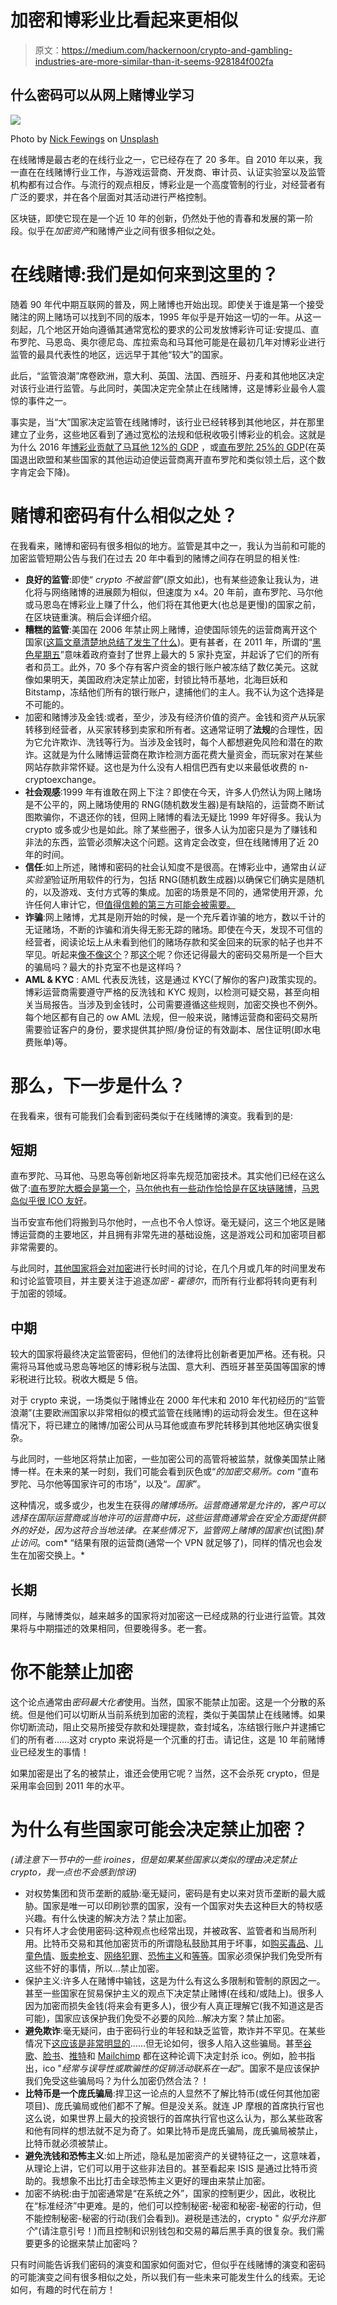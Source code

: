 # 加密和博彩业比看起来更相似

> 原文：<https://medium.com/hackernoon/crypto-and-gambling-industries-are-more-similar-than-it-seems-928184f002fa>

## 什么密码可以从网上赌博业学习

![](img/20cdf03d80ff5208734d23e4989fc5ad.png)

Photo by [Nick Fewings](https://unsplash.com/@jannerboy62?utm_source=medium&utm_medium=referral) on [Unsplash](https://unsplash.com?utm_source=medium&utm_medium=referral)

在线赌博是最古老的在线行业之一，它已经存在了 20 多年。自 2010 年以来，我一直在在线赌博行业工作，与游戏运营商、开发商、审计员、认证实验室以及监管机构都有过合作。与流行的观点相反，博彩业是一个高度管制的行业，对经营者有广泛的要求，并在各个层面对其活动进行严格控制。

区块链，即使它现在是一个近 10 年的创新，仍然处于他的青春和发展的第一阶段。似乎在*加密资产*和赌博产业之间有很多相似之处。

# **在线赌博:我们是如何来到这里的？**

随着 90 年代中期互联网的普及，网上赌博也开始出现。即使关于谁是第一个接受赌注的网上赌场可以找到不同的版本，1995 年似乎是开始这一切的一年。从这一刻起，几个地区开始向遵循其通常宽松的要求的公司发放博彩许可证:安提瓜、直布罗陀、马恩岛、奥尔德尼岛、库拉索岛和马耳他可能是在最初几年对博彩业进行监管的最具代表性的地区，远远早于其他“较大”的国家。

此后，“监管浪潮”席卷欧洲，意大利、英国、法国、西班牙、丹麦和其他地区决定对该行业进行监管。与此同时，美国决定完全禁止在线赌博，这是博彩业最令人震惊的事件之一。

事实是，当“大”国家决定监管在线赌博时，该行业已经转移到其他地区，并在那里建立了业务，这些地区看到了通过宽松的法规和低税收吸引博彩业的机会。这就是为什么 2016 年[博彩业贡献了马耳他 12%的 GDP](http://www.independent.com.mt/articles/2017-03-30/local-news/The-gaming-sector-Contributes-1-2-billion-to-Malta-s-Economy-12-of-GDP-Mallia-6736172320) ，或[直布罗陀 25%的 GDP](https://www.vice.com/en_us/article/gq89g4/the-battle-for-the-rock-224)(在英国退出欧盟和某些国家的其他运动迫使运营商离开直布罗陀和类似领土后，这个数字肯定会下降)。

# **赌博和密码有什么相似之处？**

在我看来，赌博和密码有很多相似的地方。监管是其中之一，我认为当前和可能的加密监管短期公告与我们在过去 20 年中看到的赌博之间存在明显的相关性:

*   **良好的监管**:即使“ *crypto 不被监管*”(原文如此)，也有某些迹象让我认为，进化将与网络赌博的进展颇为相似，但速度为 x4。20 年前，直布罗陀、马尔他或马恩岛在博彩业上赚了什么，他们将在其他更大(也总是更慢)的国家之前，在区块链重演。稍后会详细介绍。
*   **糟糕的监管**:美国在 2006 年禁止网上赌博，迫使国际领先的运营商离开这个国家([这篇文章清楚地总结了发生了什么](https://calvinayre.com/2012/10/15/business/unlawful-internet-gambling-enforcement-act-2006/))。更有甚者，在 2011 年，所谓的“[黑色星期五](https://www.poker-king.com/dictionary/black-friday/)”意味着政府查封了世界上最大的 5 家扑克室，并起诉了它们的所有者和员工。此外，70 多个存有客户资金的银行账户被冻结了数亿美元。这就像如果明天，美国政府决定禁止加密，封锁比特币基地，北海巨妖和 Bitstamp，冻结他们所有的银行账户，逮捕他们的主人。我不认为这个选择是不可能的。
*   加密和赌博涉及金钱:或者，至少，涉及有经济价值的资产。金钱和资产从玩家转移到经营者，从买家转移到卖家和所有者。这通常证明了**法规**的合理性，因为它允许欺诈、洗钱等行为。当涉及金钱时，每个人都想避免风险和潜在的欺诈。这就是为什么赌博运营商在欺诈检测方面花费大量资金，而玩家对在某些网站存款非常怀疑。这也是为什么没有人相信巴西有史以来最低收费的 n-cryptoexchange。
*   **社会观感**:1999 年有谁敢在网上下注？即使在今天，许多人仍然认为网上赌场是不公平的，网上赌场使用的 RNG(随机数发生器)是有缺陷的，运营商不断试图欺骗你，不退还你的钱，但网上赌博的看法无疑比 1999 年好得多。我认为 crypto 或多或少也是如此。除了某些圈子，很多人认为加密只是为了赚钱和非法的东西，监管必须解决这个问题。这肯定会改变，但在线赌博用了近 20 年的时间。
*   **信任**:如上所述，赌博和密码的社会认知度不是很高。在博彩业中，通常由*认证实验室*验证所用软件的行为，包括 RNG(随机数生成器)以确保它们确实是随机的，以及游戏、支付方式等的集成。加密的场景是不同的，通常使用开源，允许任何人审计它，但[值得信赖的第三方可能会被需要。](https://www.wsj.com/articles/pwc-has-an-answer-for-the-blockchain-audit-it-1521194401)
*   **诈骗**:网上赌博，尤其是刚开始的时候，是一个充斥着诈骗的地方，数以千计的无证赌场，不断的诈骗和消失得无影无踪的赌场。即使在今天，发现不可信的经营者，阅读论坛上从未看到他们的赌场存款和奖金回来的玩家的帖子也并不罕见。听起来[像不像这个](https://bitconnect.co/)？那[这个](https://www.cnbc.com/2018/04/03/floyd-mayweather-backed-cryptocurrency-ico-fraud-sec-says.html)呢？你还记得最大的密码交易所是一个巨大的骗局吗？最大的扑克室不也是这样吗？
*   **AML & KYC** : AML 代表反洗钱，这是通过 KYC(了解你的客户)政策实现的。博彩运营商需要遵守严格的反洗钱和 KYC 规则，以检测可疑交易，甚至向相关当局报告。当涉及到金钱时，公司需要遵循这些规则，加密交换也不例外。每个地区都有自己的 ow AML 法规，但一般来说，赌博运营商和密码交易所需要验证客户的身份，要求提供其护照/身份证的有效副本、居住证明(即水电费账单)等。

# 那么，下一步是什么？

在我看来，很有可能我们会看到密码类似于在线赌博的演变。我看到的是:

## **短期**

直布罗陀、马耳他、马恩岛等创新地区将率先规范加密技术。其实他们已经在这么做了:[直布罗陀大概会是第一个](https://news.bitcoin.com/gibraltar-launches-regulation-to-protect-value-and-reputation/)，[马尔他也有一些动作恰恰是在区块链赌博](https://cointelegraph.com/news/malta-gaming-authority-proposes-blockchain-gaming-guidelines-testing-sandbox)，[马恩岛似乎很 ICO 友好](https://news.bitcoin.com/isle-of-man-official-announces-permissive-ico-regulations/)。

当币安宣布他们将搬到马尔他时，一点也不令人惊讶。毫无疑问，这三个地区是赌博运营商的主要地区，并且拥有非常先进的基础设施，这是游戏公司和加密项目都非常需要的。

与此同时，[其他国家将会对加密](https://www.reuters.com/article/us-crypto-currencies-eu/eu-says-stands-ready-to-regulate-crypto-currencies-idUSKCN1GA1Q3)进行长时间的讨论，在几个月或几年的时间里发布和讨论监管项目，并主要关注于追逐*加密* - *霍德尔*，而所有行业都将转向更有利于加密的领域。

## **中期**

较大的国家将最终决定监管密码，但他们的法律将比创新者更加严格。还有税。只需将马耳他或马恩岛等地区的博彩税与法国、意大利、西班牙甚至英国等国家的博彩税进行比较。税收大概是 5 倍。

对于 crypto 来说，一场类似于赌博业在 2000 年代末和 2010 年代初经历的“监管浪潮”(主要欧洲国家以非常相似的模式监管在线赌博)的运动将会发生。但在这种情况下，将已建立的赌博/加密公司从马耳他或直布罗陀转移到其他地区确实很复杂。

与此同时，一些地区将禁止加密，一些加密公司的高管将被监禁，就像美国禁止赌博一样。在未来的某一时刻，我们可能会看到灰色或“*的加密交易所。com* “直布罗陀、马尔他等国家许可的市场”，以及“*。国家*”。

这种情况，或多或少，也发生在获得*的赌博场所。运营商通常是允许的，客户可以选择在国际运营商或当地许可的运营商中玩，这些运营商通常会在安全方面提供额外的好处，因为这符合当地法律。在某些情况下，监管网上赌博的国家也*(试图)*禁止访问*。com* “结果有限的运营商(通常一个 VPN 就足够了)，同样的情况也会发生在加密交换上。*

## **长期**

同样，与赌博类似，越来越多的国家将对加密这一已经成熟的行业进行监管。其效果将与中期描述的效果相同，但要晚得多。老一套。

# **你不能禁止加密**

这个论点通常由*密码最大化者*使用。当然，国家不能禁止加密。这是一个分散的系统。但是他们可以切断从当前系统到加密的流程，类似于美国禁止在线赌博。如果你切断流动，阻止交易所接受存款和处理提款，查封域名，冻结银行账户并逮捕它们的所有者……这对 crypto 来说将是一个沉重的打击。请记住，这是 10 年前赌博业已经发生的事情！

如果加密是出了名的被禁止，谁还会使用它呢？当然，这不会杀死 crypto，但是采用率会回到 2011 年的水平。

# **为什么有些国家可能会决定禁止加密？**

*(请注意下一节中的一些 iroines，但是如果某些国家以类似的理由决定禁止 crypto，我一点也不会感到惊讶)*

*   对权势集团和货币垄断的威胁:毫无疑问，密码是有史以来对货币垄断的最大威胁。国家是唯一可以印刷钞票的国家，没有一个国家对失去这种巨大的特权感兴趣。有什么快速的解决方法？禁止加密。
*   只有坏人才会使用密码:这种观点也经常出现，并被政客、监管者和当局所利用。比特币交易和其他加密货币的所谓隐私鼓励其用于坏事，如[购买毒品](https://ftalphaville.ft.com/2018/01/15/2197646/the-bitcoin-drugs-trade-is-highly-centralised/)、[儿童色情](https://www.theguardian.com/sustainable-business/2016/jan/28/bitcoin-darknet-online-child-abuse-financial-sector)、[贩卖枪支](http://abcnews.go.com/US/silk-road-website-dealt-drugs-guns-assassins-bitcoins/story?id=20446005)、[网络犯罪](https://www.techrepublic.com/article/how-the-new-cybercriminals-use-cryptocurrency-to-commit-cybercrimes/)、[恐怖主义](https://www.express.co.uk/finance/city/893151/Bitcoin-price-latest-news-ISIS-terror-cryptocurrency)和[等等](https://www.techrepublic.com/article/how-the-new-cybercriminals-use-cryptocurrency-to-commit-cybercrimes/)。国家必须保护我们免受所有这些不好的事情，所以…禁止加密。
*   保护主义:许多人在赌博中输钱，这是为什么有这么多限制和管制的原因之一。甚至一些国家在贸易保护主义的观点下决定禁止赌博(在线和/或陆上)。很多人因为加密而损失金钱(将来会有更多人)，很少有人真正理解它(我不知道这是否可能)，国家应该保护我们免受不必要的风险…解决方案？禁止加密。
*   **避免欺诈**:毫无疑问，由于密码行业的年轻和缺乏监管，欺诈并不罕见。在某些情况下[这应该是非常明显的](https://bitconnect.co/)……但无论如何，很多人陷入这些骗局。甚至[谷歌](https://mashable.com/2018/03/14/google-ban-crypto-ads/#Yh_UswezSsqK)、[脸书](https://www.theverge.com/2018/1/30/16951670/facebook-cryptocurrency-bitcoin-ico-deceptive-marketing-ban)、[推特](https://techcrunch.com/2018/03/26/twitter-moves-to-ban-crypto-ads/)和 [Mailchimp](https://www.coindesk.com/email-service-mailchimp-block-ico-crypto-marketing/) 都在这种论调下决定封杀 ico。例如，脸书指出，ico "*经常与误导性或欺骗性的促销活动联系在一起"*。国家不是应该保护我们免受这些骗局吗？为什么加密仍然合法？！
*   **比特币是一个庞氏骗局**:捍卫这一论点的人显然不了解比特币(或任何其他加密项目)、庞氏骗局或他们都不了解。但是没关系。就连 JP 摩根的首席执行官也这么说，如果世界上最大的投资银行的首席执行官也这么认为，那么某些政客和他有同样的想法就不足为奇了。如果比特币是庞氏骗局，庞氏骗局被禁止，比特币就必须被禁止。
*   **避免洗钱和恐怖主义**:如上所述，隐私是加密资产的关键特征之一，这意味着，从理论上讲，它们可以用于这些非法目的。甚至看起来 ISIS 是通过比特币资助的。我想象不出比打击全球恐怖主义更好的理由来禁止加密。
*   加密不纳税:由于加密通常是“在系统之外”，国家的控制更少，因此，收税比在“标准经济”中更难。是的，他们可以控制秘密-秘密和秘密-秘密的行动，但不能控制秘密-秘密的行动(我们会看到)。避税是违法的，crypto " *似乎允许那个*"(请注意引号！)而且控制和识别钱包和交易的幕后黑手真的很复杂。我们需要更多的论据来禁止加密吗？

只有时间能告诉我们密码的演变和国家如何面对它，但似乎在线赌博的演变和密码的可能演变之间有很多相似之处，所以我们有一些未来可能发生什么的线索。无论如何，有趣的时代在前方！